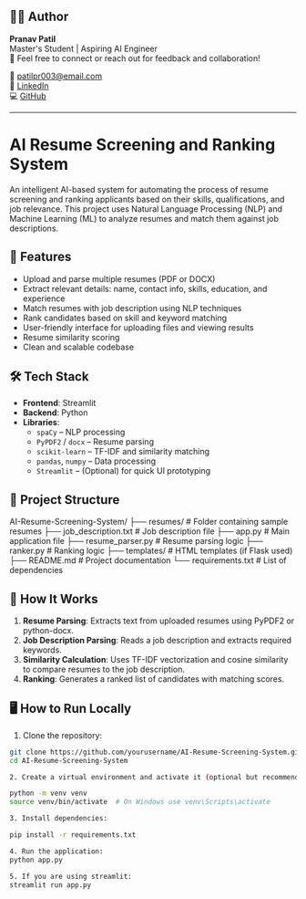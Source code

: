 ## 🙋‍♂️ Author

**Pranav Patil**  
Master's Student | Aspiring AI Engineer  
📧 Feel free to connect or reach out for feedback and collaboration!

📧 patilpr003@email.com  
🔗 [LinkedIn](http://www.linkedin.com/in/patil04)  
💻 [GitHub](https://github.com/vrbeirer)

-----------------------------------------------------------------------

# AI Resume Screening and Ranking System

An intelligent AI-based system for automating the process of resume screening and ranking applicants based on their skills, qualifications, and job relevance. This project uses Natural Language Processing (NLP) and Machine Learning (ML) to analyze resumes and match them against job descriptions.

## 🚀 Features

- Upload and parse multiple resumes (PDF or DOCX)
- Extract relevant details: name, contact info, skills, education, and experience
- Match resumes with job description using NLP techniques
- Rank candidates based on skill and keyword matching
- User-friendly interface for uploading files and viewing results
- Resume similarity scoring
- Clean and scalable codebase

## 🛠️ Tech Stack

- **Frontend**:  Streamlit
- **Backend**: Python
- **Libraries**:
  - `spaCy` – NLP processing
  - `PyPDF2` / `docx` – Resume parsing
  - `scikit-learn` – TF-IDF and similarity matching
  - `pandas`, `numpy` – Data processing
  - `Streamlit` – (Optional) for quick UI prototyping

## 📂 Project Structure
AI-Resume-Screening-System/ ├── resumes/ # Folder containing sample resumes ├── job_description.txt # Job description file ├── app.py # Main application file ├── resume_parser.py # Resume parsing logic ├── ranker.py # Ranking logic ├── templates/ # HTML templates (if Flask used) ├── README.md # Project documentation └── requirements.txt # List of dependencies


## 🧠 How It Works

1. **Resume Parsing**: Extracts text from uploaded resumes using PyPDF2 or python-docx.
2. **Job Description Parsing**: Reads a job description and extracts required keywords.
3. **Similarity Calculation**: Uses TF-IDF vectorization and cosine similarity to compare resumes to the job description.
4. **Ranking**: Generates a ranked list of candidates with matching scores.

## 🖥️ How to Run Locally

1. Clone the repository:

```bash
git clone https://github.com/yourusername/AI-Resume-Screening-System.git
cd AI-Resume-Screening-System

2. Create a virtual environment and activate it (optional but recommended):

python -m venv venv
source venv/bin/activate  # On Windows use venv\Scripts\activate

3. Install dependencies:

pip install -r requirements.txt

4. Run the application:
python app.py

5. If you are using streamlit:
streamlit run app.py


